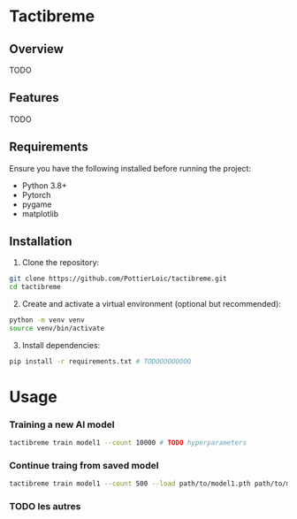 # Tactibreme

## Overview

TODO

## Features 

TODO

## Requirements

Ensure you have the following installed before running the project:

- Python 3.8+
- Pytorch 
- pygame
- matplotlib

## Installation

1. Clone the repository:
```bash
git clone https://github.com/PottierLoic/tactibreme.git
cd tactibreme
```
 
2. Create and activate a virtual environment (optional but recommended):
```bash
python -m venv venv
source venv/bin/activate
```

3. Install dependencies:
```bash
pip install -r requirements.txt # TODOOOOOOOOO
```

# Usage

### Training a new AI model

```bash
tactibreme train model1 --count 10000 # TODO hyperparameters
```

### Continue traing from saved model
```bash
tactibreme train model1 --count 500 --load path/to/model1.pth path/to/model2.pth
```

### TODO les autres
